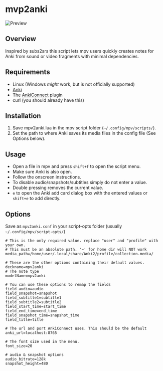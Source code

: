 # mvp2anki
![Preview](https://raw.githubusercontent.com/SenneH/mpv2anki/master/mpv2anki_preview.jpg)
## Overview 
Inspired by subs2srs this script lets mpv users quickly creates notes for Anki from sound or video fragments with minimal dependencies.
## Requirements
* Linux (Windows *might* work, but is not officially supported)
* [Anki](https://apps.ankiweb.net/)
* The [AnkiConnect](https://ankiweb.net/shared/info/2055492159) plugin
* curl (you should already have this)
## Installation
1. Save mpv2anki.lua in the mpv script folder (`~/.config/mpv/scripts/`). 
2. Set the path to where Anki saves its media files in the config file (See Options below).
## Usage
- Open a file in mpv and press `shift+f` to open the script menu.
- Make sure Anki is also open.
- Follow the onscreen instructions. 
- To disable audio/snapshots/subtitles simply do not enter a value.
- Double pressing removes the current value.
- `e` to open the Anki add card dialog box with the entered values or `shift+e` to add directly.

## Options
Save as `mpv2anki.conf` in your script-opts folder (usually `~/.config/mpv/script-opts/`)

```
# This is the only required value. replace "user" and "profile" with your own.
# This must be an absolute path. '~' for home dir will NOT work
media_path=/home/user/.local/share/Anki2/profile/collection.media/

# These are the other options containing their default values.
deckname=mpv2anki
# The note type
modelName=mpv2anki

# You can use these options to remap the fields
field_audio=audio
field_snapshot=snapshot
field_subtitle1=subtitle1
field_subtitle2=subtitle2
field_start_time=start_time
field_end_time=end_time
field_snapshot_time=snapshot_time
field_title=title

# The url and port AnkiConnect uses. This should be the default 
anki_url=localhost:8765

# The font size used in the menu.
font_size=20

# audio & snapshot options
audio_bitrate=128k
snapshot_height=480
```
